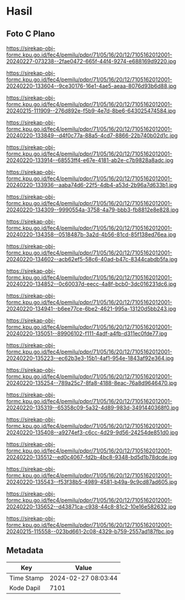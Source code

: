 # Hasil

## Foto C Plano

https://sirekap-obj-formc.kpu.go.id/fec4/pemilu/pdpr/71/05/16/20/12/7105162012001-20240227-073238--2fae0472-665f-44f4-9274-e688169d9220.jpg

https://sirekap-obj-formc.kpu.go.id/fec4/pemilu/pdpr/71/05/16/20/12/7105162012001-20240220-133604--9ce30176-16e1-4ae5-aeaa-8076d93b6d88.jpg

https://sirekap-obj-formc.kpu.go.id/fec4/pemilu/pdpr/71/05/16/20/12/7105162012001-20240215-111909--276d892e-f5b9-4e7d-8be6-643025474584.jpg

https://sirekap-obj-formc.kpu.go.id/fec4/pemilu/pdpr/71/05/16/20/12/7105162012001-20240220-133849--d4f0c77a-88a5-4cd7-8866-22b740b02d1c.jpg

https://sirekap-obj-formc.kpu.go.id/fec4/pemilu/pdpr/71/05/16/20/12/7105162012001-20240220-133914--68553ff4-e67e-4181-ab2e-c7b9828a8adc.jpg

https://sirekap-obj-formc.kpu.go.id/fec4/pemilu/pdpr/71/05/16/20/12/7105162012001-20240220-133936--aaba74d6-22f5-4db4-a53d-2b96a7d633b1.jpg

https://sirekap-obj-formc.kpu.go.id/fec4/pemilu/pdpr/71/05/16/20/12/7105162012001-20240220-134309--9990554a-3758-4a79-bbb3-fb8812e8e828.jpg

https://sirekap-obj-formc.kpu.go.id/fec4/pemilu/pdpr/71/05/16/20/12/7105162012001-20240220-134358--0518487b-3a2d-4b56-81cd-85f138ed76ea.jpg

https://sirekap-obj-formc.kpu.go.id/fec4/pemilu/pdpr/71/05/16/20/12/7105162012001-20240220-134602--acb62ef5-58c6-40ad-b47c-8344cabdb5fa.jpg

https://sirekap-obj-formc.kpu.go.id/fec4/pemilu/pdpr/71/05/16/20/12/7105162012001-20240220-134852--0c60037d-eecc-4a8f-bcb0-3dc016231dc6.jpg

https://sirekap-obj-formc.kpu.go.id/fec4/pemilu/pdpr/71/05/16/20/12/7105162012001-20240220-134941--b6ee77ce-6be2-4621-995a-13120d5bb243.jpg

https://sirekap-obj-formc.kpu.go.id/fec4/pemilu/pdpr/71/05/16/20/12/7105162012001-20240220-135051--89906102-f111-4adf-a4fb-d311ec0fde77.jpg

https://sirekap-obj-formc.kpu.go.id/fec4/pemilu/pdpr/71/05/16/20/12/7105162012001-20240220-135223--ec62b3e3-15b1-4af1-954e-1843af92e364.jpg

https://sirekap-obj-formc.kpu.go.id/fec4/pemilu/pdpr/71/05/16/20/12/7105162012001-20240220-135254--789a25c7-8fa8-4188-8eac-76a8d9646470.jpg

https://sirekap-obj-formc.kpu.go.id/fec4/pemilu/pdpr/71/05/16/20/12/7105162012001-20240220-135319--65358c09-5a32-4d89-983d-3491440368f0.jpg

https://sirekap-obj-formc.kpu.go.id/fec4/pemilu/pdpr/71/05/16/20/12/7105162012001-20240220-135408--a9274ef3-c6cc-4d29-9d56-24254de851d0.jpg

https://sirekap-obj-formc.kpu.go.id/fec4/pemilu/pdpr/71/05/16/20/12/7105162012001-20240220-135512--ed0c4067-fd2b-4bc8-9348-bd5d1b78dcde.jpg

https://sirekap-obj-formc.kpu.go.id/fec4/pemilu/pdpr/71/05/16/20/12/7105162012001-20240220-135543--f53f38b5-4989-4581-b49a-9c9cd87ad605.jpg

https://sirekap-obj-formc.kpu.go.id/fec4/pemilu/pdpr/71/05/16/20/12/7105162012001-20240220-135652--d43871ca-c938-44c8-81c2-10e16e582632.jpg

https://sirekap-obj-formc.kpu.go.id/fec4/pemilu/pdpr/71/05/16/20/12/7105162012001-20240215-115558--023bd661-2c08-4329-b759-2557ad187fbc.jpg


## Metadata

| Key        | Value               |
| ---------- | ------------------- |
| Time Stamp | 2024-02-27 08:03:44 |
| Kode Dapil | 7101                |



